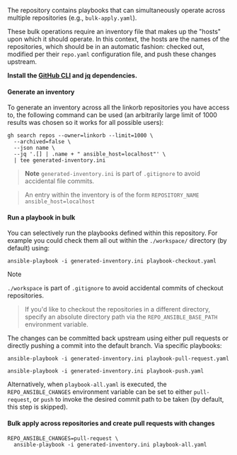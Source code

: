 
The repository contains playbooks that can simultaneously operate across multiple repositories (e.g., `bulk-apply.yaml`).

These bulk operations require an inventory file that makes up the "hosts" upon which it should operate. In this
context, the hosts are the names of the repositories, which should be in an automatic fashion: checked out, modified per
their `repo.yaml` configuration file, and push these changes upstream.

**Install the [GitHub CLI](https://cli.github.com/) and [jq](https://jqlang.github.io/jq/) dependencies.**

#### Generate an inventory

To generate an inventory across all the linkorb repositories you have access to, the following command can be
used (an arbitrarily large limit of 1000 results was chosen so it works for all possible users):

```shell
gh search repos --owner=linkorb --limit=1000 \
  --archived=false \
  --json name \
  --jq '.[] | .name + " ansible_host=localhost"' \
  | tee generated-inventory.ini
```

> **Note** `generated-inventory.ini` is part of `.gitignore` to avoid accidental file commits.

> An entry within the inventory is of the form `REPOSITORY_NAME ansible_host=localhost`

#### Run a playbook in bulk

You can selectively run the playbooks defined within this repository. For example you
could check them all out within the `./workspace/` directory (by default) using:

```shell
ansible-playbook -i generated-inventory.ini playbook-checkout.yaml
```

> [!NOTE]
> `./workspace` is part of `.gitignore` to avoid accidental commits of checkout repositories.

> If you'd like to checkout the repositories in a different directory, specify an absolute directory path via the
> `REPO_ANSIBLE_BASE_PATH` environment variable.

The changes can be committed back upstream using either pull requests or directly pushing a commit into the
default branch. Via specific playbooks:

```shell
ansible-playbook -i generated-inventory.ini playbook-pull-request.yaml
```

```shell
ansible-playbook -i generated-inventory.ini playbook-push.yaml
```

Alternatively, when `playbook-all.yaml` is executed, the `REPO_ANSIBLE_CHANGES` environment variable can be set to
either `pull-request`, or `push` to invoke the desired commit path to be taken (by default, this step is skipped).

#### Bulk apply across repositories and create pull requests with changes

```shell
REPO_ANSIBLE_CHANGES=pull-request \
  ansible-playbook -i generated-inventory.ini playbook-all.yaml
```
